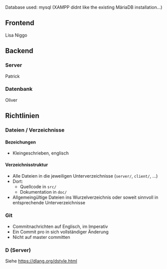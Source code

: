 Database used: mysql (XAMPP didnt like the existing MäriaDB installation...)

## Frontend
Lisa
Niggo

## Backend

### Server
Patrick

### Datenbank
Oliver

## Richtlinien

### Dateien / Verzeichnisse
#### Bezeichungen
- Kleingeschrieben, englisch

#### Verzeichnisstruktur
- Alle Dateien in die jeweiligen Unterverzeichnisse (`server/`, `client/`, ...)
- Dort:
  - Quellcode in `src/`
  - Dokumentation in `doc/`
- Allgemeingültige Dateien ins Wurzelverzeichnis oder soweit sinnvoll in entsprechende Unterverzeichnisse

### Git
- Commitnachrichten auf Englisch, im Imperativ
- Ein Commit pro in sich vollständiger Änderung
- Nicht auf master committen

### D (Server)
Siehe https://dlang.org/dstyle.html
